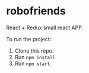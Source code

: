 # robofriends
React + Redux small react APP.

To run the project:

1. Clone this repo.
2. Run `npm install`
3. Run `npm start`.
